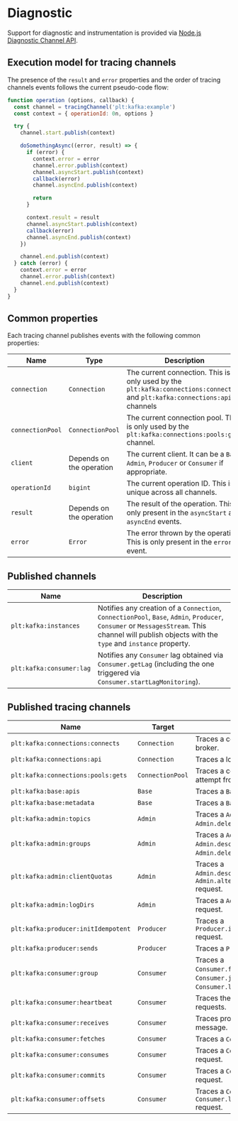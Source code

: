 # Diagnostic

Support for diagnostic and instrumentation is provided via [Node.js Diagnostic Channel API](https://nodejs.org/dist/latest/docs/api/diagnostics_channel.html).

## Execution model for tracing channels

The presence of the `result` and `error` properties and the order of tracing channels events follows the current pseudo-code flow:

```javascript
function operation (options, callback) {
  const channel = tracingChannel('plt:kafka:example')
  const context = { operationId: 0n, options }

  try {
    channel.start.publish(context)

    doSomethingAsync((error, result) => {
      if (error) {
        context.error = error
        channel.error.publish(context)
        channel.asyncStart.publish(context)
        callback(error)
        channel.asyncEnd.publish(context)

        return
      }

      context.result = result
      channel.asyncStart.publish(context)
      callback(error)
      channel.asyncEnd.publish(context)
    })

    channel.end.publish(context)
  } catch (error) {
    context.error = error
    channel.error.publish(context)
    channel.end.publish(context)
  }
}
```

## Common properties

Each tracing channel publishes events with the following common properties:

| Name             | Type                     | Description                                                                                                                |
| ---------------- | ------------------------ | -------------------------------------------------------------------------------------------------------------------------- |
| `connection`     | `Connection`             | The current connection. This is only used by the `plt:kafka:connections:connects` and `plt:kafka:connections:api` channels |
| `connectionPool` | `ConnectionPool`         | The current connection pool. This is only used by the `plt:kafka:connections:pools:gets` channel.                          |
| `client`         | Depends on the operation | The current client. It can be a `Base`, `Admin`, `Producer` or `Consumer` if appropriate.                                  |
| `operationId`    | `bigint`                 | The current operation ID. This is unique across all channels.                                                              |
| `result`         | Depends on the operation | The result of the operation. This is only present in the `asyncStart` and `asyncEnd` events.                               |
| `error`          | `Error`                  | The error thrown by the operation. This is only present in the `error` event.                                              |

## Published channels

| Name                     | Description                                                                                                                                                                                        |
| ------------------------ | -------------------------------------------------------------------------------------------------------------------------------------------------------------------------------------------------- |
| `plt:kafka:instances`    | Notifies any creation of a `Connection`, `ConnectionPool`, `Base`, `Admin`, `Producer`, `Consumer` or `MessagesStream`. This channel will publish objects with the `type` and `instance` property. |
| `plt:kafka:consumer:lag` | Notifies any `Consumer` lag obtained via `Consumer.getLag` (including the one triggered via `Consumer.startLagMonitoring`).                                                                          |

## Published tracing channels

| Name                                | Target           | Description                                                                                       |
| ----------------------------------- | ---------------- | ------------------------------------------------------------------------------------------------- |
| `plt:kafka:connections:connects`    | `Connection`     | Traces a connection attempt to a broker.                                                          |
| `plt:kafka:connections:api`         | `Connection`     | Traces a low level API request.                                                                   |
| `plt:kafka:connections:pools:gets`  | `ConnectionPool` | Traces a connection retrieval attempt from a connection pool.                                     |
| `plt:kafka:base:apis`               | `Base`           | Traces a `Base.listApis` request.                                                                 |
| `plt:kafka:base:metadata`           | `Base`           | Traces a `Base.metadata` request.                                                                 |
| `plt:kafka:admin:topics`            | `Admin`          | Traces a `Admin.createTopics` or `Admin.deleteTopics` request.                                    |
| `plt:kafka:admin:groups`            | `Admin`          | Traces a `Admin.listGroups`, `Admin.describeGroups` or `Admin.deleteGroups` request.              |
| `plt:kafka:admin:clientQuotas`      | `Admin`          | Traces a `Admin.describeClientQuotas` or `Admin.alterClientQuotas` request.                       |
| `plt:kafka:admin:logDirs`           | `Admin`          | Traces a `Admin.describeLogDirs` request.                                                         |
| `plt:kafka:producer:initIdempotent` | `Producer`       | Traces a `Producer.initIdempotentProducer` request.                                               |
| `plt:kafka:producer:sends`          | `Producer`       | Traces a `Producer.send` request.                                                                 |
| `plt:kafka:consumer:group`          | `Consumer`       | Traces a `Consumer.findGroupCoordinator`, `Consumer.joinGroup` or `Consumer.leaveGroup` requests. |
| `plt:kafka:consumer:heartbeat`      | `Consumer`       | Traces the `Consumer` heartbeat requests.                                                         |
| `plt:kafka:consumer:receives`       | `Consumer`       | Traces processing of every message.                                                               |
| `plt:kafka:consumer:fetches`        | `Consumer`       | Traces a `Consumer.fetch` request.                                                                |
| `plt:kafka:consumer:consumes`       | `Consumer`       | Traces a `Consumer.consume` request.                                                              |
| `plt:kafka:consumer:commits`        | `Consumer`       | Traces a `Consumer.commit` request.                                                               |
| `plt:kafka:consumer:offsets`        | `Consumer`       | Traces a `Consumer.listOffsets` or `Consumer.listCommittedOffsets` request.                       |
